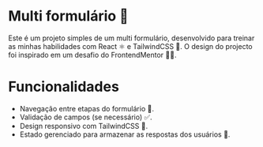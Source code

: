 # Multi formulário 🚀
Este é um projeto simples de um multi formulário, desenvolvido para treinar as minhas habilidades com React ⚛️ e TailwindCSS 🌿. O design do projecto foi inspirado em um desafio do FrontendMentor 👨‍💻.

# Funcionalidades 
- Navegação entre etapas do formulário 📝.
- Validação de campos (se necessário) ✅.
- Design responsivo com TailwindCSS 📱.
- Estado gerenciado para armazenar as respostas dos usuários 💾.



